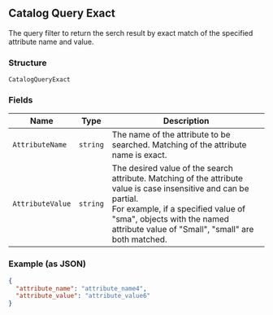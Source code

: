 ## Catalog Query Exact

The query filter to return the serch result by exact match of the specified attribute name and value.

### Structure

`CatalogQueryExact`

### Fields

| Name | Type | Description |
|  --- | --- | --- |
| `AttributeName` | `string` | The name of the attribute to be searched. Matching of the attribute name is exact. |
| `AttributeValue` | `string` | The desired value of the search attribute. Matching of the attribute value is case insensitive and can be partial. <br>For example, if a specified value of "sma", objects with the named attribute value of "Small", "small" are both matched. |

### Example (as JSON)

```json
{
  "attribute_name": "attribute_name4",
  "attribute_value": "attribute_value6"
}
```

